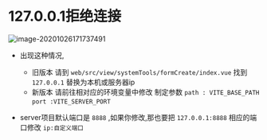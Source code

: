 # 127.0.0.1拒绝连接

![image-20201026171737491](/generator/image-20201026171737491.png)

- 出现这种情况,
  - 旧版本 请到 `web/src/view/systemTools/formCreate/index.vue` 找到 `127.0.0.1` 替换为本机或服务器ip
  - 新版本 请前往相对应的环境变量中修改 制定参数
  `path : VITE_BASE_PATH` `port :VITE_SERVER_PORT `

- server项目默认端口是 `8888` ,如果你修改,那也要把 `127.0.0.1:8888` 相应的端口修改 `ip:自定义端口`

